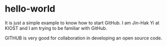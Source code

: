 # hello-world

It is just a simple example to know how to start GitHub.
I am Jin-Hak Yi at KIOST and I am trying to be familiar with GitHub.

GITHUB is very good for collaboration in developing an open source code. 

